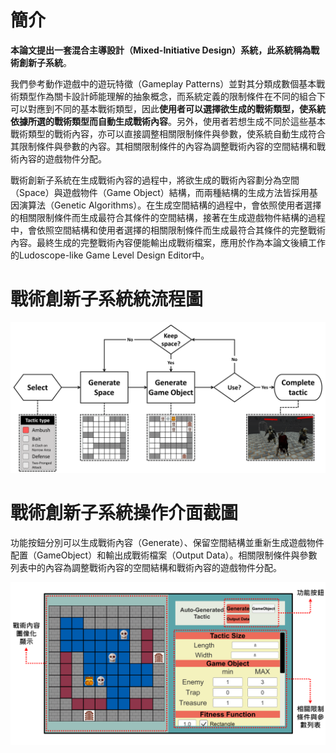 # 簡介

**本論文提出一套混合主導設計（Mixed-Initiative Design）系統，此系統稱為戰術創新子系統**。

我們參考動作遊戲中的遊玩特徵（Gameplay Patterns）並對其分類成數個基本戰術類型作為關卡設計師能理解的抽象概念，而系統定義的限制條件在不同的組合下可以對應到不同的基本戰術類型，因此**使用者可以選擇欲生成的戰術類型，使系統依據所選的戰術類型而自動生成戰術內容**。另外，使用者若想生成不同於這些基本戰術類型的戰術內容，亦可以直接調整相關限制條件與參數，使系統自動生成符合其限制條件與參數的內容。其相關限制條件的內容為調整戰術內容的空間結構和戰術內容的遊戲物件分配。

戰術創新子系統在生成戰術內容的過程中，將欲生成的戰術內容劃分為空間（Space）與遊戲物件（Game Object）結構，而兩種結構的生成方法皆採用基因演算法（Genetic Algorithms）。在生成空間結構的過程中，會依照使用者選擇的相關限制條件而生成最符合其條件的空間結構，接著在生成遊戲物件結構的過程中，會依照空間結構和使用者選擇的相關限制條件而生成最符合其條件的完整戰術內容。最終生成的完整戰術內容便能輸出成戰術檔案，應用於作為本論文後續工作的Ludoscope-like Game Level Design Editor中。

# 戰術創新子系統統流程圖

![framework](https://github.com/AllyChen/AutoGeneratedTactic/blob/master/figures/systemframework.png)

# 戰術創新子系統操作介面截圖

功能按鈕分別可以生成戰術內容（Generate）、保留空間結構並重新生成遊戲物件配置（GameObject）和輸出成戰術檔案（Output Data）。相關限制條件與參數列表中的內容為調整戰術內容的空間結構和戰術內容的遊戲物件分配。

![userWindow](https://github.com/AllyChen/AutoGeneratedTactic/blob/master/figures/userWindow.png)
